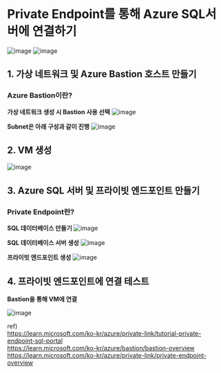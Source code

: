 # Private Endpoint를 통해 Azure SQL서버에 연결하기

![image](https://github.com/JoEunSae/Internship/assets/83803199/f5a64105-10af-482d-859f-92118caf7159)
![image](https://github.com/JoEunSae/Internship/assets/83803199/3102a344-b3d5-43b2-80da-75dd97dc7174)

## 1. 가상 네트워크 및 Azure Bastion 호스트 만들기

### Azure Bastion이란?

**가상 네트워크 생성 시 Bastion 사용 선택**
![image](https://github.com/JoEunSae/Internship/assets/83803199/32a7f889-0a4b-47e6-9663-7c6d5ec8c3e2)

**Subnet은 아래 구성과 같이 진행**
![image](https://github.com/JoEunSae/Internship/assets/83803199/a76bee08-cc3b-47a0-9b99-92e67fb2938e)

## 2. VM 생성

![image](https://github.com/JoEunSae/Internship/assets/83803199/1465806a-b4a6-4c96-a579-ebd14bc3bede)

## 3. Azure SQL 서버 및 프라이빗 엔드포인트 만들기

### Private Endpoint란?

**SQL 데이터베이스 만들기**
![image](https://github.com/JoEunSae/Internship/assets/83803199/50f0a647-731c-4802-998f-c53475afc83f)

**SQL 데이터베이스 서버 생성**
![image](https://github.com/JoEunSae/Internship/assets/83803199/bd16500c-703d-4e08-89c4-a056cee68fee)

**프라이빗 엔드포인트 생성**
![image](https://github.com/JoEunSae/Internship/assets/83803199/5d308c06-c6d1-427b-b0c1-43b47c3bb0cb)

## 4. 프라이빗 엔드포인트에 연결 테스트

**Bastion을 통해 VM에 연결**

![image](https://github.com/JoEunSae/Internship/assets/83803199/f201610e-aff1-4c5f-b327-1089ee81464b)






ref)<br>
https://learn.microsoft.com/ko-kr/azure/private-link/tutorial-private-endpoint-sql-portal<br>
https://learn.microsoft.com/ko-kr/azure/bastion/bastion-overview<br>
https://learn.microsoft.com/ko-kr/azure/private-link/private-endpoint-overview<br>
